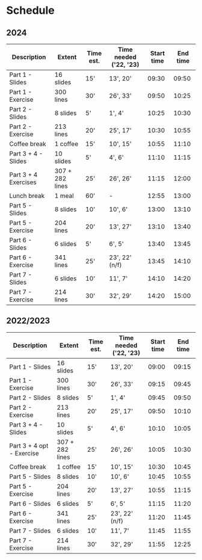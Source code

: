 # Schedule

## 2024

| Description               | Extent          | Time est. | Time needed ('22, '23) | Start time | End time |
| ------------------------- | --------------- | --------- |------------------------| ---------- | -------- |
| Part 1 - Slides           | 16 slides       | 15'       | 13', 20'               | 09:30      | 09:50    |
| Part 1 - Exercise         | 300 lines       | 30'       | 26', 33'               | 09:50      | 10:25    |
| Part 2 - Slides           | 8 slides        | 5'        | 1', 4'                 | 10:25      | 10:30    |
| Part 2 - Exercise         | 213 lines       | 20'       | 25', 17'               | 10:30      | 10:55    |
| Coffee break              | 1 coffee        | 15'       | 10', 15'               | 10:55      | 11:10    |
| Part 3 + 4 - Slides       | 10 slides       | 5'        | 4', 6'                 | 11:10      | 11:15    |
| Part 3 + 4 Exercises      | 307 + 282 lines | 25'       | 26', 26'               | 11:15      | 12:00    |
| Lunch break               | 1 meal          | 60'       | -                      | 12:55      | 13:00    |
| Part 5 - Slides           | 8 slides        | 10'       | 10', 6'                | 13:00      | 13:10    |
| Part 5 - Exercise         | 204 lines       | 20'       | 13', 27'               | 13:10      | 13:40    |
| Part 6 - Slides           | 6 slides        | 5'        | 6', 5'                 | 13:40      | 13:45    |
| Part 6 - Exercise         | 341 lines       | 25'       | 23', 22' (n/f)         | 13:45      | 14:10    |
| Part 7 - Slides           | 6 slides        | 10'       | 11', 7'                | 14:10      | 14:20    |
| Part 7 - Exercise         | 214 lines       | 30'       | 32', 29'               | 14:20      | 15:00    |


## 2022/2023

| Description               | Extent          | Time est. | Time needed ('22, '23) | Start time | End time |
| ------------------------- | --------------- | --------- |------------------------| ---------- | -------- |
| Part 1 - Slides           | 16 slides       | 15'       | 13', 20'               | 09:00      | 09:15    |
| Part 1 - Exercise         | 300 lines       | 30'       | 26', 33'               | 09:15      | 09:45    |
| Part 2 - Slides           | 8 slides        | 5'        | 1', 4'                 | 09:45      | 09:50    |
| Part 2 - Exercise         | 213 lines       | 20'       | 25', 17'               | 09:50      | 10:10    |
| Part 3 + 4 - Slides       | 10 slides       | 5'        | 4', 6'                 | 10:10      | 10:05    |
| Part 3 + 4 opt - Exercise | 307 + 282 lines | 25'       | 26', 26'               | 10:05      | 10:30    |
| Coffee break              | 1 coffee        | 15'       | 10', 15'               | 10:30      | 10:45    |
| Part 5 - Slides           | 8 slides        | 10'       | 10', 6'                | 10:45      | 10:55    |
| Part 5 - Exercise         | 204 lines       | 20'       | 13', 27'               | 10:55      | 11:15    |
| Part 6 - Slides           | 6 slides        | 5'        | 6', 5'                 | 11:15      | 11:20    |
| Part 6 - Exercise         | 341 lines       | 25'       | 23', 22' (n/f)         | 11:20      | 11:45    |
| Part 7 - Slides           | 6 slides        | 10'       | 11', 7'                | 11:45      | 11:55    |
| Part 7 - Exercise         | 214 lines       | 30'       | 32', 29'               | 11:55      | 12:25    |
